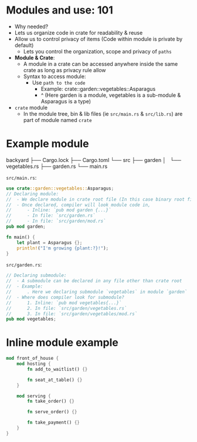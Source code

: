 # Modules and use: 101

- Why needed?
- Lets us organize code in crate for readability & reuse
- Allow us to control privacy of items (Code within module is private by default)
  - Lets you control the organization, scope and privacy of `paths`
- **Module & Crate**:
  - A module in a crate can be accessed anywhere inside the same crate as long as privacy rule allow
  - Syntax to access module:
    - Use `path to the code`
      - Example: crate::garden::vegetables::Asparagus
      - ^ (Here garden is a module, vegetables is a sub-module & Asparagus is a type)
- `crate` module
  - In the module tree, bin & lib files (ie `src/main.rs` & `src/lib.rs`) are part of module named `crate`

# Example module

backyard
├── Cargo.lock
├── Cargo.toml
└── src
├── garden
│   └── vegetables.rs
├── garden.rs
└── main.rs

`src/main.rs`:

```rust
use crate::garden::vegetables::Asparagus;
// Declaring module: 
//  - We declare module in crate root file (In this case binary root file main.rs)
//  - Once declared, compiler will look module code in,
//      - Inline: `pub mod garden {...}`
//      - In file: `src/garden.rs`
//      - In file: `src/garden/mod.rs`
pub mod garden;

fn main() {
    let plant = Asparagus {};
    println!("I'm growing {plant:?}!");
}
```

`src/garden.rs`:

```rust
// Declaring submodule:
//  - A submodule can be declared in any file other than crate root
//  - Example:
//      . Here we declaring submodule `vegetables` in module `garden`
//  - Where does compiler look for submodule?
//      1. Inline: `pub mod vegetables{...}`
//      2. In file: `src/garden/vegetables.rs`
//      3. In file: `src/garden/vegetables/mod.rs`
pub mod vegetables;
```

# Inline module example


```rust
mod front_of_house {
    mod hosting {
        fn add_to_waitlist() {}

        fn seat_at_table() {}
    }

    mod serving {
        fn take_order() {}

        fn serve_order() {}

        fn take_payment() {}
    }
}
```
